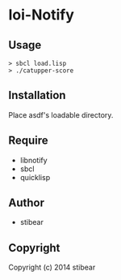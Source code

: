 # Ioi-Notify

## Usage

```
> sbcl load.lisp
> ./catupper-score
```

## Installation

Place asdf's loadable directory.

## Require

* libnotify
* sbcl
* quicklisp

## Author

* stibear

## Copyright

Copyright (c) 2014 stibear
